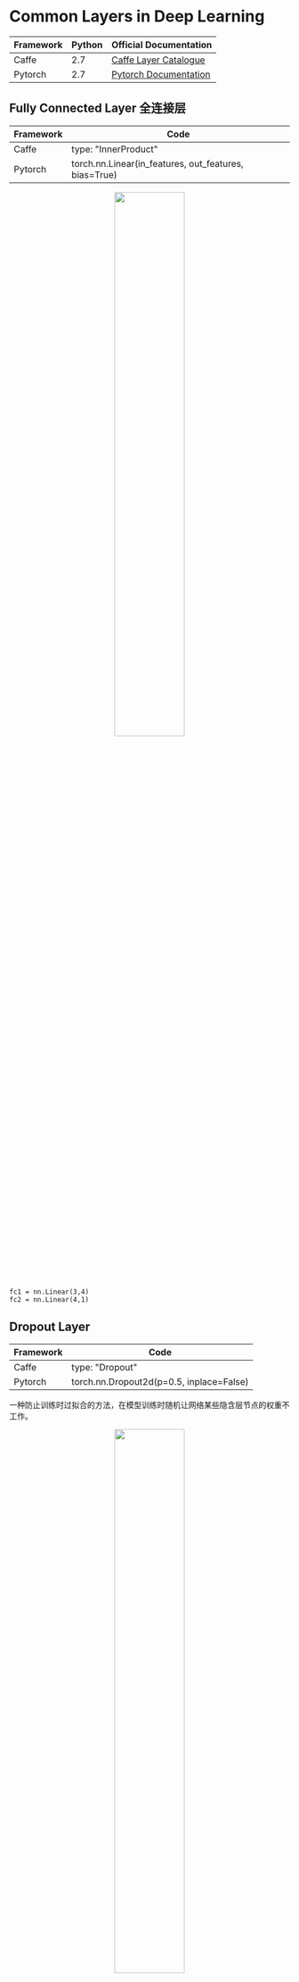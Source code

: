 # Common Layers in Deep Learning
| Framework | Python | Official Documentation | 
| --- | --- | --- | 
| Caffe | 2.7 | [Caffe Layer Catalogue](http://caffe.berkeleyvision.org/tutorial/layers.html) |
| Pytorch | 2.7 | [Pytorch Documentation](http://pytorch.org/docs/nn.html) |


## Fully Connected Layer 全连接层
| Framework | Code | 
| --- | --- | 
| Caffe | type: "InnerProduct"| 
| Pytorch | torch.nn.Linear(in_features, out_features, bias=True) | 

<p align="center"><img width="50%" src="pics/fc.png" /></p> 

```
fc1 = nn.Linear(3,4)
fc2 = nn.Linear(4,1)
```

## Dropout Layer
| Framework | Code | 
| --- | --- | 
| Caffe | type: "Dropout"| 
| Pytorch | torch.nn.Dropout2d(p=0.5, inplace=False) | 

一种防止训练时过拟合的方法，在模型训练时随机让网络某些隐含层节点的权重不工作。

<p align="center"><img width="50%" src="pics/Dropout.png" /></p> 


## Convolution Layer 卷积层

### 2D Convolution

| Framework | Code | 
| --- | --- | 
| Caffe | type: "Convolution"| 
| Pytorch | torch.nn.Conv2d(in_channels, out_channels, kernel_size, stride=1, padding=0, dilation=1, groups=1, bias=True) | 

往往在以图像为输入的网络中使用。

#### 卷积原理

当卷积层的输入维度(Channel)大于1时：

<p align="center"><img width="70%" src="gif/conv-layer-theory.gif" /></p>

```
Conv1 = nn.Conv2d(3, 2, kernel_size=(3, 3), stride=(2, 2), padding=(1, 1), dilation=1)
```

#### 卷积层中stride, padding, dilation参数意义：

<table style="width:100%">
  <tr>
    <td><img src="gif/no_padding_no_strides.gif"></td>
    <td><img src="gif/arbitrary_padding_no_strides.gif"></td>
    <td><img src="gif/same_padding_no_strides.gif"></td>
    <td><img src="gif/full_padding_no_strides.gif"></td>
  </tr>
  <tr>
    <td>No padding, no strides</td>
    <td>Arbitrary padding, no strides</td>
    <td>Half padding, no strides</td>
    <td>Full padding, no strides</td>
  </tr>
  <tr>
    <td><img src="gif/no_padding_strides.gif"></td>
    <td><img src="gif/padding_strides.gif"></td>
    <td><img src="gif/padding_strides_odd.gif"></td>
    <td></td>
  </tr>
  <tr>
    <td>No padding, strides = 2</td>
    <td>Padding = 1, strides = 2</td>
    <td>Padding = 1, strides = 2 (odd)</td>
    <td></td>
  </tr>
  <tr>
    <td><img src="gif/dilation.gif"></td>
    <td></td>
    <td></td>
    <td></td>
  </tr>
  <tr>
    <td>No padding, no stride, dilation = 2</td>
    <td></td>
    <td></td>
    <td></td>
  </tr>
</table>

### 3D Convolution

| Framework | Code | 
| --- | --- | 
| Caffe | type: "Convolution", | 
| Pytorch | torch.nn.Conv3d(in_channels, out_channels, kernel_size, stride=1, padding=0, dilation=1, groups=1, bias=True) |

往往在以视频流为输入的网络中使用。

<p align="center"><img width="50%" src="pics/3Conv.png" /></p>

```
3DConv1 = nn.Conv3d( 1, n1, kernel_size=(d0, 3, 3), stride=(1, 1, 1), padding=(0, 1, 1))
3DConv2 = nn.Conv3d(n1, n2, kernel_size=(d0, 3, 3), stride=(1, 1, 1), padding=(0, 1, 1))
3DConv3 = nn.Conv3d(n2, n3, kernel_size=(d0, 3, 3), stride=(1, 1, 1), padding=(0, 1, 1))
3DConv4 = nn.Conv3d(n3, n4, kernel_size=(d0, 3, 3), stride=(1, 1, 1), padding=(0, 1, 1))
```

每个channel间参数不同，但每个channel内的视频流共享参数，如下图所示。

<p align="center"><img width="70%" src="pics/3Conv-share.png" /></p>


## Deconvolution Layer 反卷积层

| Framework | Code | 
| --- | --- | 
| Caffe | type: "Deconvolution"| 
| Pytorch | torch.nn.ConvTranspose2d(in_channels, out_channels, kernel_size, stride=1, padding=0, output_padding=0, groups=1, bias=True, dilation=1) | 

卷积层的逆操作，常用于将卷积层生成的特征图upsampling和decode，如下图所示。

<p align="center"><img width="100%" src="pics/conv-deconv.png" /></p>

#### 反卷积层中stride, padding参数意义：

<table style="width:100%">
  <tr>
    <td><img src="gif/no_padding_no_strides_transposed.gif"></td>
    <td><img src="gif/arbitrary_padding_no_strides_transposed.gif"></td>
    <td><img src="gif/same_padding_no_strides_transposed.gif"></td>
    <td><img src="gif/full_padding_no_strides_transposed.gif"></td>
  </tr>
  <tr>
    <td>No padding, no strides, transposed</td>
    <td>Arbitrary padding, no strides, transposed</td>
    <td>Half padding, no strides, transposed</td>
    <td>Full padding, no strides, transposed</td>
  </tr>
  <tr>
    <td><img src="gif/no_padding_strides_transposed.gif"></td>
    <td><img src="gif/padding_strides_transposed.gif"></td>
    <td><img src="gif/padding_strides_odd_transposed.gif"></td>
    <td></td>
  </tr>
  <tr>
    <td>No padding, strides, transposed</td>
    <td>Padding, strides, transposed</td>
    <td>Padding, strides, transposed (odd)</td>
    <td></td>
  </tr>
</table>

## Max Pooling Layer 池化层

| Framework | Code | 
| --- | --- | 
| Caffe | type: "Pooling" pool: MAX| 
| Pytorch | torch.nn.MaxPool2d(kernel_size, stride=None, padding=0, dilation=1, return_indices=False, ceil_mode=False) | 

<p align="center"><img width="50%" src="pics/numerical_max_pooling.png" /></p>

```
Pool1 = nn.MaxPool2d(3, 1, padding=0)
```

## RoI Pooling Layer

<p align="center"><img width="70%" src="pics/roipooling1.png" /></p>

RoI Pooling层在论文[Fast R-CNN](http://www.cv-foundation.org/openaccess/content_iccv_2015/papers/Girshick_Fast_R-CNN_ICCV_2015_paper.pdf)中被提出，主要用于为大小不同的RoI(Region of Interest)区域提取大小相同的特征图，其主要过程为：
- 将RoI区域的坐标缩放到与特征图同一尺度，并对缩放后的坐标取整；
- 将缩放后的ROI区域分割为设定好的区域块（如7×7）；
- 对每个区域块内的特征值进行操作（一般是max pooling），并作为该区域块的最终输出。

[Implementation: RoI Pooling in Pytorch](https://discuss.pytorch.org/t/autograd-on-sampled-locations-on-feature-maps/1585/2)

## Max Unpooling Layer

| Framework | Code | 
| --- | --- | 
| Caffe | no official implementation, [Third-Party](https://github.com/HyeonwooNoh)| 
| Pytorch | torch.nn.MaxUnpool2d(kernel_size, stride=None, padding=0) | 

Max Pooling层的逆操作，其与Deconvlution层的区别如下图所示，Pooling层的输出是稀疏（sparse）的，后面往往要跟Convolution层来使特征图稠密化（dense）。

<p align="center"><img width="50%" src="pics/diff_unpooling.PNG" /></p>

## Crop Layer
| Framework | Code | 
| --- | --- | 
| Caffe | type: "Crop"| 
| Pytorch | Tensor.contiguous() | 

<p align="center"><img width="50%" src="pics/crop-layer.png" /></p>

Crop层功能如上图所示，输入为待剪裁特征图A，以及参考特征图B（需满足A尺寸大于B）。Crop层的输出特征图A1由输入A剪裁而来，其大小与B一致，剪裁的偏移量由设置决定。该层在FCN中多次出现，用来解决输入图像大小不一致的问题。caffe中可以使用专门的Crop层，Pytorch中直接对要剪裁的特征图tensor进行维度操作即可。

```
h[:, :, 19:19+x.size()[2], 19:19+x.size()[3]].contiguous() #x.size[2], x.size[3] 分别为参考特征图的高和宽
```

## Concatenate Layer
| Framework | Code | 
| --- | --- | 
| Caffe | type: "Concat"| 
| Pytorch | torch.cat(seq, dim=0)| 

将相同长宽的特征图拼接在一起，形成新的维度。
<p align="center"><img width="50%" src="pics/Concatenate-layer.png" /></p>

## Batch Normalization Layer
| Framework | Code | 
| --- | --- | 
| Caffe | type: "BatchNorm" and type: "Scale"| 
| Pytorch | torch.nn.BatchNorm2d(num_features, eps=1e-05, momentum=0.1, affine=True)| 

Batch Normalization解决的是[Internal Covariate Shift](https://arxiv.org/abs/1502.03167)问题，即由于每一层的参数都在不断变化，所以输出的分布也会不断变化，造成梯度需要不断适应新的数据分布。所以，每一个mini batch里，对每个维度进行归一化:

![equation](http://www.sciweavers.org/upload/Tex2Img_1494772810/eqn.png) 

上式中的γ和β为可学习参数。

针对CNN中的高维特征，假设一个batch里的128个图，经过一个64 kernels卷积层处理，得到了128×64个特征图，再针对每一个kernel所对应的128个特征图，求它们所有像素的mean和variance，因为总共有64个kernels，输出的结果就因此为一维长度64的数组。

<p align="center"><img width="50%" src="pics/BN-way.png" /></p>

[BN效果为什么好？](https://www.zhihu.com/question/38102762)


## Reshape Layer
| Framework | Code | 
| --- | --- | 
| Caffe | type: "Reshape"| 
| Pytorch | torch.view, nn.PixelShuffle | 

在不改变特征数值和特征总量的情况下改变特征图的形状：

<p align="center"><img width="65%" src="pics/reshape-layer.png" /></p>

```
x = torch.randn(L*r*r, h, w)
y = x.view(L, r*h, r*w)
or
nn.PixelShuffle(r)
```

## LSTM
| Framework | Code | 
| --- | --- | 
| Caffe | type: "LSTM"| 
| Pytorch | nn.LSTM | 

## Split Layer
| Framework | Code | 
| --- | --- | 
| Caffe | type: "Split"| 
| Pytorch | -- | 

Splitting层可以把一个输入blob分离成多个输出blobs。这个用在当需要把一个blob输入到多个输出层的时候。

## ArgMax Layer
| Framework | Code | 
| --- | --- | 
| Caffe | type: "ArgMax"| 
| Pytorch | nn.max | 
get the class with the largest probability/likelihood.

## Elementwise Layer
| Framework | Code | 
| --- | --- | 
| Caffe | type: "Eltwise"| 
| Pytorch | -- | 

Eltwise层的操作有三个：product（点乘）， sum（相加减） 和 max（取大值），其中sum是默认操作。
假设输入（bottom）为A和B，如果要实现element_wise的A+B，即A和B的对应元素相加，prototxt文件如下： 

## Activation Function Layer 激活函数层

激活函数的作用是给神经网络加入一些非线性因素，使得神经网络可以更好地解决较为复杂的问题。

### Sigmoid
| Framework | Code | 
| --- | --- | 
| Caffe | type: "Sigmoid"| 
| Pytorch | torch.nn.Sigmoid | 

<p align="center"><img width="40%" src="pics/Sigmoid-layer.png" /></p>

**优点：**

- Sigmoid函数的输出映射在(0,1)(0,1)之间，单调连续，输出范围有限，优化稳定，可以用作输出层；
- 求导容易。

**缺点：**

- 由于其软饱和性，容易产生梯度消失，导致训练出现问题；
- 其输出并不是以0为中心的。

### Tanh
| Framework | Code | 
| --- | --- | 
| Caffe | type: "TanH"| 
| Pytorch | torch.nn.Tanh | 

<p align="center"><img width="40%" src="pics/TanH-layer.png" /></p>

**优点：**

- 比Sigmoid函数收敛速度更快；
- 相比Sigmoid函数，其输出以0为中心。

**缺点：**

- 饱和性产生的梯度消失。

### ReLU
| Framework | Code | 
| --- | --- | 
| Caffe | type: "ReLU"| 
| Pytorch | torch.nn.ReLU | 

<p align="center"><img width="32%" src="pics/relu-layer.png" /></p>

**优点：**

- 相比起Sigmoid和tanh，ReLU在SGD中能够快速收敛；
- ReLU实现更加简单；
- 有效缓解了梯度消失的问题；
- 提供了神经网络的稀疏表达能力。

**缺点：**

- 随着训练的进行，可能会出现神经元死亡，权重无法更新的情况。

### Softmax Layer
| Framework | Code | 
| --- | --- | 
| Caffe | type: "Softmax"| 
| Pytorch | torch.nn.Softmax | 

softmax用于多分类问题，比如0-9的数字识别，共有10个输出，而且这10个输出的概率和加起来应该为1，所以可以用一个softmax操作归一化这10个输出。进一步一般化，假如共有m个输出，softmax的可以形式化表示为：

![equation](http://www.sciweavers.org/upload/Tex2Img_1494832806/render.png)

上式表示在一个m类的分类问题中，Z<sub>n,i</sub>为网络对图像第n个像素的是否为第i个类别的预测结果，首先对每一个预测结果取exponential变成非负，然后除以所有项之和进行归一化。此时的结果可以解释成图像第n个像素属于类别i的概率。

softmax层往往用于多分类问题的最终输出层，如下图所示： 

<p align="center"><img width="50%" src="pics/softmax-in-net.png" /></p>

## Loss Function Layer 损失函数层

用来定义训练过程中的网络输出与真值不一致程度的函数。

### SoftmaxWithLoss Layer
| Framework | Code | 
| --- | --- | 
| Caffe | type: "SoftmaxWithLoss"| 
| Pytorch | torch.nn.CrossEntropyLoss(weight=None, size_average=True) |

SoftmaxWithLoss层是在之前Softmax结果基础上，得到的一种损失函数。假设k为图像第n个像素对应的类别真值，则整个图像的损失函数可以表示为：

![euqation](http://www.sciweavers.org/upload/Tex2Img_1494836006/render.png)

该函数形式也被称为log-likelihood cost（对数似然损失函数）。

### CrossEntropyLoss Layer
| Framework | Code | 
| --- | --- | 
| Caffe | type: "SigmoidCrossEntropyLoss"| 
| Pytorch | torch.nn.BCELoss(weight=None, size_average=True) |


为了解决Sigmoid函数产生的饱和性梯度消失问题，学者们又引入了交叉熵损失函数，主要用于二分类问题。该损失函数如下式所示,p<sub>n</sub>表示经过Sigmoid输出的分类概率，label<sub>n</sub>表示像素n的类别标标签真值。

![equation](http://www.sciweavers.org/upload/Tex2Img_1494835035/render.png)

对比SoftmaxWithLoss可以看出，在二分类问题上CrossEntropyLoss与SoftmaxWithLoss等价。



